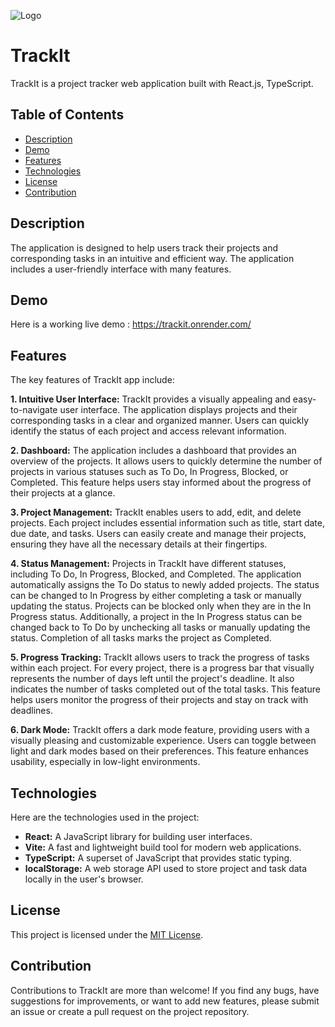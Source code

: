 ![Logo](https://i.imgur.com/uTLzez4.png)


# TrackIt

TrackIt is a project tracker web application built with React.js, TypeScript.


## Table of Contents

 - [Description](#description)
 - [Demo](#demo)
 - [Features](#features)
 - [Technologies](#technologies)
 - [License](#license)
 - [Contribution](#contribution)


## Description

The application is designed to help users track their projects and corresponding tasks in an intuitive and efficient way. The application includes a user-friendly interface with many features.

## Demo

Here is a working live demo : https://trackit.onrender.com/


## Features
 
The key features of TrackIt app include:

**1. Intuitive User Interface:** TrackIt provides a visually appealing and easy-to-navigate user interface. The application displays projects and their corresponding tasks in a clear and organized manner. Users can quickly identify the status of each project and access relevant information.

**2. Dashboard:** The application includes a dashboard that provides an overview of the projects. It allows users to quickly determine the number of projects in various statuses such as To Do, In Progress, Blocked, or Completed. This feature helps users stay informed about the progress of their projects at a glance.

**3. Project Management:** TrackIt enables users to add, edit, and delete projects. Each project includes essential information such as title, start date, due date, and tasks. Users can easily create and manage their projects, ensuring they have all the necessary details at their fingertips.

**4. Status Management:** Projects in TrackIt have different statuses, including To Do, In Progress, Blocked, and Completed. The application automatically assigns the To Do status to newly added projects. The status can be changed to In Progress by either completing a task or manually updating the status. Projects can be blocked only when they are in the In Progress status. Additionally, a project in the In Progress status can be changed back to To Do by unchecking all tasks or manually updating the status. Completion of all tasks marks the project as Completed.

**5. Progress Tracking:** TrackIt allows users to track the progress of tasks within each project. For every project, there is a progress bar that visually represents the number of days left until the project's deadline. It also indicates the number of tasks completed out of the total tasks. This feature helps users monitor the progress of their projects and stay on track with deadlines.

**6. Dark Mode:** TrackIt offers a dark mode feature, providing users with a visually pleasing and customizable experience. Users can toggle between light and dark modes based on their preferences. This feature enhances usability, especially in low-light environments.


## Technologies

Here are the technologies used in the project:
 - **React:** A JavaScript library for building user interfaces.
 - **Vite:** A fast and lightweight build tool for modern web applications.
 - **TypeScript:** A superset of JavaScript that provides static typing.
 - **localStorage:** A web storage API used to store project and task data locally in the user's browser.

## License

This project is licensed under the [MIT License](https://choosealicense.com/licenses/mit/).


## Contribution

Contributions to TrackIt are more than welcome! If you find any bugs, have suggestions for improvements, or want to add new features, please submit an issue or create a pull request on the project repository.